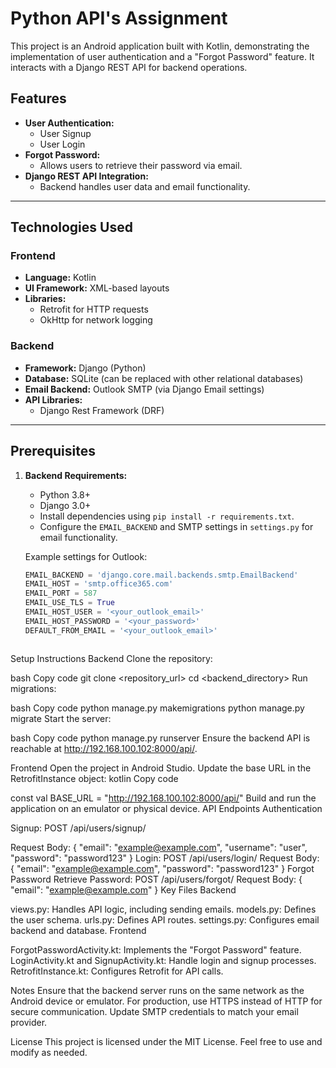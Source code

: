 # Python API's Assignment

This project is an Android application built with Kotlin, demonstrating the implementation of user authentication and a "Forgot Password" feature. It interacts with a Django REST API for backend operations.

## Features

- **User Authentication:**
  - User Signup
  - User Login
- **Forgot Password:**
  - Allows users to retrieve their password via email.
- **Django REST API Integration:**
  - Backend handles user data and email functionality.

---

## Technologies Used

### Frontend
- **Language:** Kotlin
- **UI Framework:** XML-based layouts
- **Libraries:**
  - Retrofit for HTTP requests
  - OkHttp for network logging

### Backend
- **Framework:** Django (Python)
- **Database:** SQLite (can be replaced with other relational databases)
- **Email Backend:** Outlook SMTP (via Django Email settings)
- **API Libraries:**
  - Django Rest Framework (DRF)

---

## Prerequisites

1. **Backend Requirements:**
   - Python 3.8+
   - Django 3.0+
   - Install dependencies using `pip install -r requirements.txt`.
   - Configure the `EMAIL_BACKEND` and SMTP settings in `settings.py` for email functionality.

   Example settings for Outlook:
   ```python
   EMAIL_BACKEND = 'django.core.mail.backends.smtp.EmailBackend'
   EMAIL_HOST = 'smtp.office365.com'
   EMAIL_PORT = 587
   EMAIL_USE_TLS = True
   EMAIL_HOST_USER = '<your_outlook_email>'
   EMAIL_HOST_PASSWORD = '<your_password>'
   DEFAULT_FROM_EMAIL = '<your_outlook_email>'



Setup Instructions
Backend
Clone the repository:

bash
Copy code
git clone <repository_url>
cd <backend_directory>
Run migrations:

bash
Copy code
python manage.py makemigrations
python manage.py migrate
Start the server:

bash
Copy code
python manage.py runserver
Ensure the backend API is reachable at http://192.168.100.102:8000/api/.

Frontend
Open the project in Android Studio.
Update the base URL in the RetrofitInstance object:
kotlin
Copy code

const val BASE_URL = "http://192.168.100.102:8000/api/"
Build and run the application on an emulator or physical device.
API Endpoints
Authentication

Signup: POST /api/users/signup/

Request Body: { "email": "example@example.com", "username": "user", "password": "password123" }
Login: POST /api/users/login/
Request Body: { "email": "example@example.com", "password": "password123" }
Forgot Password
Retrieve Password: POST /api/users/forgot/
Request Body: { "email": "example@example.com" }
Key Files
Backend

views.py: Handles API logic, including sending emails.
models.py: Defines the user schema.
urls.py: Defines API routes.
settings.py: Configures email backend and database.
Frontend

ForgotPasswordActivity.kt: Implements the "Forgot Password" feature.
LoginActivity.kt and SignupActivity.kt: Handle login and signup processes.
RetrofitInstance.kt: Configures Retrofit for API calls.

Notes
Ensure that the backend server runs on the same network as the Android device or emulator.
For production, use HTTPS instead of HTTP for secure communication.
Update SMTP credentials to match your email provider.

License
This project is licensed under the MIT License. Feel free to use and modify as needed.
